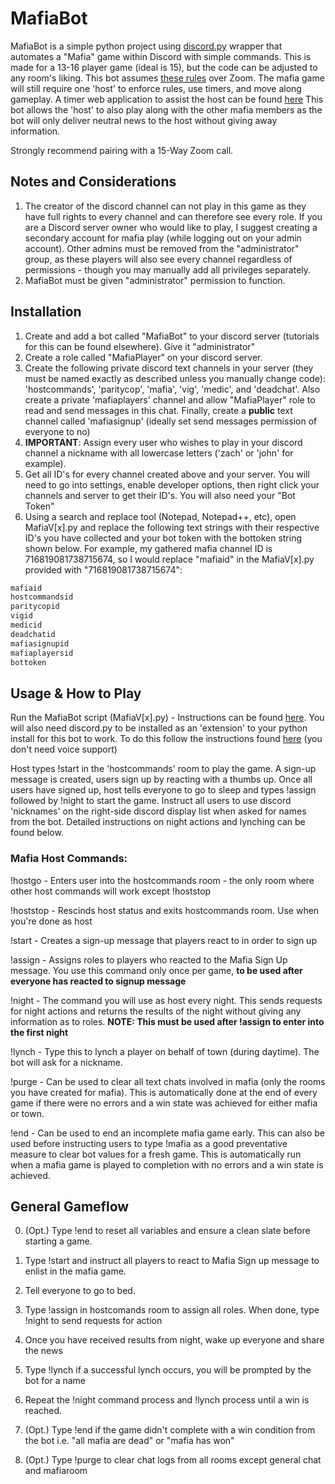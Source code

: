 # MafiaBot

MafiaBot is a simple python project using [discord.py](https://github.com/Rapptz/discord.py) wrapper that automates a "Mafia" game within Discord with simple commands. This is made for a 13-16 player game (ideal is 15), but the code can be adjusted to any room's liking. This bot assumes [these rules](https://docs.google.com/document/d/1yG_dGVLW_MjwEmiXDeizOm_Bm2U310kb7wsSDbfzXlk/edit?usp=sharing) over Zoom. The mafia game will still require one 'host' to enforce rules, use timers, and move along gameplay. A timer web application to assist the host can be found [here](http://advancedmod.com/mafia/) This bot allows the 'host' to also play along with the other mafia members as the bot will only deliver neutral news to the host without giving away information.

Strongly recommend pairing with a 15-Way Zoom call.

## Notes and Considerations

1. The creator of the discord channel can not play in this game as they have full rights to every channel and can therefore see every role. If you are a Discord server owner who would like to play, I suggest creating a secondary account for mafia play (while logging out on your admin account). Other admins must be removed from the "administrator" group, as these players will also see every channel regardless of permissions - though you may manually add all privileges separately.
2. MafiaBot must be given "administrator" permission to function.

## Installation

1. Create and add a bot called "MafiaBot" to your discord server (tutorials for this can be found elsewhere). Give it "administrator"
2. Create a role called "MafiaPlayer" on your discord server.
3. Create the following private discord text channels in your server (they must be named exactly as described unless you manually change code): 'hostcommands', 'paritycop', 'mafia', 'vig', 'medic', and 'deadchat'. Also create a private 'mafiaplayers' channel and allow "MafiaPlayer" role to read and send messages in this chat. Finally, create a **public** text channel called 'mafiasignup' (ideally set send messages permission of everyone to no)
4. **IMPORTANT**: Assign every user who wishes to play in your discord channel a nickname with all lowercase letters ('zach' or 'john' for example).
5. Get all ID's for every channel created above and your server. You will need to go into settings, enable developer options, then right click your channels and server to get their ID's. You will also need your "Bot Token"
6. Using a search and replace tool (Notepad, Notepad++, etc), open MafiaV[x].py and replace the following text strings with their respective ID's you have collected and your bot token with the bottoken string shown below. For example, my gathered mafia channel ID is 716819081738715674, so I would replace "mafiaid" in the MafiaV[x].py provided with "716819081738715674":
 
```bash
mafiaid
hostcommandsid
paritycopid
vigid
medicid
deadchatid
mafiasignupid
mafiaplayersid
bottoken
```

## Usage & How to Play

Run the MafiaBot script (MafiaV[x].py) - Instructions can be found [here](https://www.pythoncentral.io/execute-python-script-file-shell/). You will also need discord.py to be installed as an 'extension' to your python install for this bot to work. To do this follow the instructions found [here](https://pypi.org/project/discord.py/) (you don't need voice support)

Host types !start in the 'hostcommands' room to play the game. A sign-up message is created, users sign up by reacting with a thumbs up. Once all users have signed up, host tells everyone to go to sleep and types !assign followed by !night to start the game. Instruct all users to use discord 'nicknames' on the right-side discord display list when asked for names from the bot. Detailed instructions on night actions and lynching can be found below.

### Mafia Host Commands:

!hostgo - Enters user into the hostcommands room - the only room where other host commands will work except !hoststop

!hoststop - Rescinds host status and exits hostcommands room. Use when you're done as host

!start - Creates a sign-up message that players react to in order to sign up

!assign - Assigns roles to players who reacted to the Mafia Sign Up message. You use this command only once per game, **to be used after everyone has reacted to signup message**

!night - The command you will use as host every night. This sends requests for night actions and returns the results of the night without giving any information as to roles. **NOTE: This must be used after !assign to enter into the first night**

!lynch - Type this to lynch a player on behalf of town (during daytime). The bot will ask for a nickname.

!purge - Can be used to clear all text chats involved in mafia (only the rooms you have created for mafia). This is automatically done at the end of every game if there were no errors and a win state was achieved for either mafia or town.

!end - Can be used to end an incomplete mafia game early. This can also be used before instructing users to type !mafia as a good preventative measure to clear bot values for a fresh game. This is automatically run when a mafia game is played to completion with no errors and a win state is achieved.

## General Gameflow

0. (Opt.) Type !end to reset all variables and ensure a clean slate before starting a game.
1. Type !start and instruct all players to react to Mafia Sign up message to enlist in the mafia game.
2. Tell everyone to go to bed.
2. Type !assign in hostcomands room to assign all roles. When done, type !night to send requests for action
3. Once you have received results from night, wake up everyone and share the news
4. Type !lynch if a successful lynch occurs, you will be prompted by the bot for a name
5. Repeat the !night command process and !lynch process until a win is reached.

6. (Opt.) Type !end if the game didn't complete with a win condition from the bot i.e. "all mafia are dead" or "mafia has won"
7. (Opt.) Type !purge to clear chat logs from all rooms except general chat and mafiaroom
